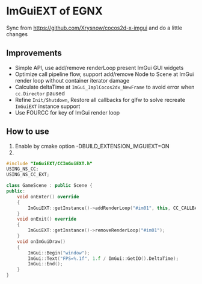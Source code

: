 # ImGuiEXT of EGNX
Sync from https://github.com/Xrysnow/cocos2d-x-imgui and do a little changes

## Improvements
* Simple API, use add/remove renderLoop present ImGui GUI widgets
* Optimize call pipeline flow, support add/remove Node to Scene at ImGui render loop without container iterator damage
* Calculate deltaTime at ```ImGui_ImplCocos2dx_NewFrame``` to avoid error when ```cc.Director``` paused
* Refine ```Init/Shutdown```, Restore all callbacks for glfw to solve recreate ```ImGuiEXT``` instance support
* Use FOURCC for key of ImGui render loop

## How to use
1. Enable by cmake option -DBUILD_EXTENSION_IMGUIEXT=ON
2. 
```cpp
#include "ImGuiEXT/CCImGuiEXT.h"
USING_NS_CC;
USING_NS_CC_EXT;

class GameScene : public Scene {
public:
    void onEnter() override
    {
        ImGuiEXT::getInstance()->addRenderLoop("#im01", this, CC_CALLBACK_0(GameScene::onImGuiDraw, this));
    }
    void onExit() override
    {
        ImGuiEXT::getInstance()->removeRenderLoop("#im01");
    }
    void onImGuiDraw()
    {
        ImGui::Begin("window");
        ImGui::Text("FPS=%.1f", 1.f / ImGui::GetIO().DeltaTime);
        ImGui::End();
    }
}

```